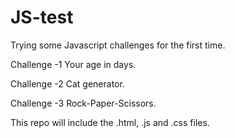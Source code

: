 # JS-test
Trying some Javascript challenges for the first time.

Challenge -1
Your age in days.

Challenge -2 
Cat generator.

Challenge -3 
Rock-Paper-Scissors.

This repo will include the .html, .js and .css files.
